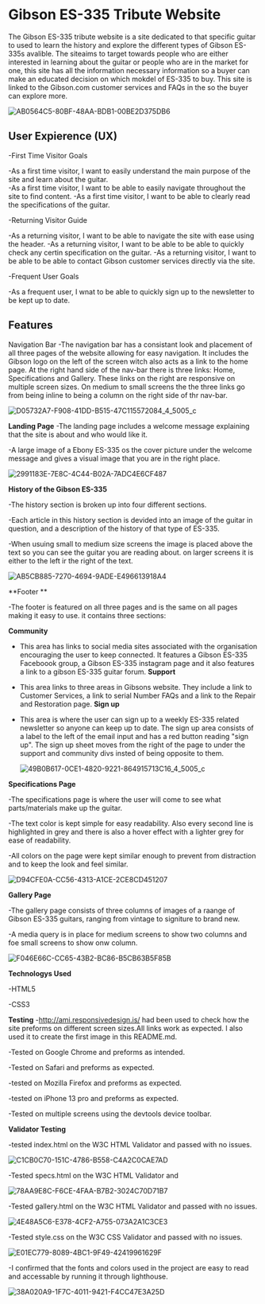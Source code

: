 # Gibson ES-335 Tribute Website

The Gibson ES-335 tribute website is a site dedicated to that specific guitar to used to learn the history and explore the different types of Gibson ES-335s avalible. 
The siteaims to target towards people who are either interested in learning about the guitar or people who are in the market for one, this site has all the information necessary information so a buyer can make an educated decision on which mokdel of ES-335 to buy.
This site is linked to the Gibson.com customer services and FAQs in the so the buyer can explore more.


![AB0564C5-80BF-48AA-BDB1-00BE2D375DB6](https://user-images.githubusercontent.com/93382818/160303350-5d9d9750-c353-4e2f-a409-2d18b2249201.jpeg)


## User Expierence (UX)

-First Time Visitor Goals
 
 -As a first time visitor, I want to easily understand the main purpose of the site and learn about the guitar.                                        
 -As a first time visitor, I want to be able to easily navigate  throughout the site to find content.
 -As a first time visitor, I want to be able to clearly read the specifications of the guitar.
  
-Returning Visitor Guide
 
-As a returning visitor, I want to be able to navigate the site with ease using the header.
-As a returning visitor, I want to be able to be able to quickly check any certin specification on the guitar.                                             -As a returning visitor, I want to be able to be able to contact Gibson customer services directly via the site.
  
-Frequent User Goals
  
-As a frequent user, I wnat to be able to quickly sign up to the newsletter to be kept up to date.


## Features

Navigation Bar
-The navigation bar has a consistant look and placement of all three pages of the website allowing for easy navigation. It includes the Gibson logo on the left of the screen witch also acts as a link to the home page. At the right hand side of the nav-bar there is three links: Home, Specifications and Gallery. These links on the right are responsive on multiple screen sizes. On medium to small screens the the three links go from being inline to being a column on the right side of thr nav-bar.
  
  ![D05732A7-F908-41DD-B515-47C115572084_4_5005_c](https://user-images.githubusercontent.com/93382818/160299596-a2db2342-672a-4d55-82a9-4a08aa236a4f.jpeg)
  
**Landing Page**
-The landing page includes a welcome message explaining that the site is about and who would like it. 

 -A large image of a Ebony ES-335 os the cover picture under the welcome message and gives a visual image that you are in the right place.
  
  ![2991183E-7E8C-4C44-B02A-7ADC4E6CF487](https://user-images.githubusercontent.com/93382818/160299835-8ddb3e25-9591-40e1-a0a2-21faccd95ade.jpeg)
  
 **History of the Gibson ES-335**
 
 -The history section is broken up into four different sections.
 
 -Each article in this history section is devided into an image of the guitar in question, and a description of the history of that type of ES-335.
 
 -When usuing small to medium size screens the image is placed above the text so you can see the guitar you are reading about. on larger screens it is    either to the left ir the right of the text.
  
  ![AB5CB885-7270-4694-9ADE-E496613918A4](https://user-images.githubusercontent.com/93382818/160300219-09ace5e6-9a05-4a65-a1de-1fffd1da5536.jpeg)

 **Footer **
 
 -The footer is featured on all three pages and is the same on all pages making it easy to use. it contains three sections:
 
 **Community** 
 - This area has links to social media sites associated with the organisation encouraging the user to keep connected. It features a Gibson ES-335        Faceboook group, a Gibson ES-335 instagram page and it also features a link to a gibson ES-335 guitar forum.
 **Support** 
 - This area links to three areas in Gibsons website. They include a link to Customer Services, a link to serial Number FAQs and a link to the Repair and Restoration page.
 **Sign up** 
 - This area is where the user can sign up to a weekly ES-335 related newsletter so anyone can keep up to date. The sign up area consists of a label to the left of the email input and has a red button reading "sign up". The sign up sheet moves from the right of the page to under the support and community divs insted of being opposite to them. 
   
   ![49B0B617-0CE1-4820-9221-864915713C16_4_5005_c](https://user-images.githubusercontent.com/93382818/160300243-42f4c5ac-ad14-4bca-b0b0-ce0e54f86b13.jpeg)


**Specifications Page**

-The specifications page is where the user will come to see what parts/materials make up the guitar.

-The text color is kept simple for easy readability. Also every second line is highlighted in grey and there is also a hover effect with a lighter grey for ease of readability.

-All colors on the page were kept similar enough to prevent from distraction and to keep the look and feel similar.
  
  ![D94CFE0A-CC56-4313-A1CE-2CE8CD451207](https://user-images.githubusercontent.com/93382818/160300331-397b4556-6a07-4673-b516-2f7c5c7efe72.jpeg)

**Gallery Page**

-The gallery page consists of three columns of images of a raange of Gibson ES-335 guitars, ranging from vintage to signiture to brand new.

-A media query is in place for medium screens to show two columns and foe small screens to show onw column.
  
  ![F046E66C-CC65-43B2-BC86-B5CB63B5F85B](https://user-images.githubusercontent.com/93382818/160304349-e4cef65f-85fa-4e87-98ed-c60d817026aa.jpeg)
  
  
 **Technologys Used** 
 
  -HTML5
  
  -CSS3
  
   
**Testing** 
-http://ami.responsivedesign.is/ had been used to check how the site preforms on different screen sizes.All links work as expected. I also used it to create the first image in this README.md.
 
-Tested on Google Chrome and preforms as intended.
 
-Tested on Safari and preforms as expected.
 
-tested on Mozilla Firefox and preforms as expected.
 
-tested on iPhone 13 pro and preforms as expected.
 
-Tested on multiple screens using the devtools device toolbar.
 
**Validator Testing** 
 
-tested index.html on the W3C HTML Validator and passed with no issues.
 
 
![C1CB0C70-151C-4786-B558-C4A2C0CAE7AD](https://user-images.githubusercontent.com/93382818/160364546-284fb12f-dd69-4034-b847-316c0b245d1e.jpeg)

 
-Tested specs.html on the W3C HTML Validator and 
 
 
![78AA9E8C-F6CE-4FAA-B7B2-3024C70D71B7](https://user-images.githubusercontent.com/93382818/160364704-4af8ef01-cc73-4a3a-b87e-2d1321539b09.jpeg)

 
-Tested gallery.html on the W3C HTML Validator and passed with no issues.
 
![4E48A5C6-E378-4CF2-A755-073A2A1C3CE3](https://user-images.githubusercontent.com/93382818/160364826-317f1569-b193-4bad-84f9-da0fdde702ae.jpeg) 
 
-Tested style.css on the W3C CSS Validator and passed with no issues.
  
  ![E01EC779-8089-4BC1-9F49-42419961629F](https://user-images.githubusercontent.com/93382818/160364970-47473a29-02be-4f51-9c96-14f16a82423e.jpeg)

-I confirmed that the fonts and colors used in the project are easy to read and accessable by running it through lighthouse.
 
 
  ![38A020A9-1F7C-4011-9421-F4CC47E3A25D](https://user-images.githubusercontent.com/93382818/160367750-7c6ddef5-1e4c-43ad-bcec-0c2525048aa8.jpeg)
  
 
  
